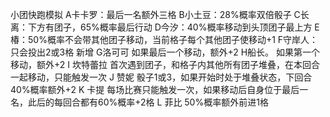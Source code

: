 小团快跑模拟
A卡卡罗：最后一名额外三格
B小土豆：28%概率双倍骰子
C长离：下方有团子，65%概率最后行动
D今汐：40%概率移动到头顶团子最上方
E椿：50%概率不会带其他团子移动，当前格子每个其他团子使移动+1
F守岸人：只会投出2或3格
新增
G洛可可 如果最后一个移动，额外+2
H船长。 如果第一个移动，额外+2
I 坎特蕾拉 首次遇到团子，和格子内其他所有团子堆叠，在本回合一起移动，只能触发一次
J 赞妮 骰子1或3，如果开始时处于堆叠状态，下回合40%概率额外+2
K 卡提  每场比赛只能触发一次，如果移动后自身位于最后一名，此后的每回合都有60%概率+2格
L 菲比 50%概率额外前进1格
